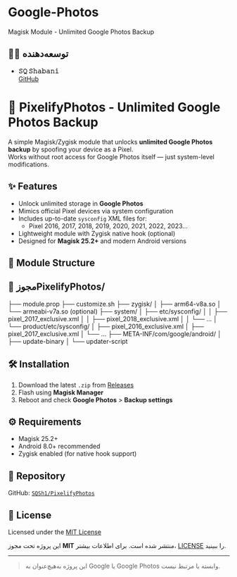 # Google-Photos
Magisk Module - Unlimited Google Photos Backup 

## 👨‍💻 توسعه‌دهنده

- **𝚂𝚀 𝚂𝚑𝚊𝚋𝚊𝚗𝚒**  
  [GitHub](https://github.com/SQSh1)

# 📸 PixelifyPhotos - Unlimited Google Photos Backup

A simple Magisk/Zygisk module that unlocks **unlimited Google Photos backup** by spoofing your device as a Pixel.  
Works without root access for Google Photos itself — just system-level modifications.

## ✨ Features

- Unlock unlimited storage in **Google Photos**
- Mimics official Pixel devices via system configuration
- Includes up-to-date `sysconfig` XML files for:
  - Pixel 2016, 2017, 2018, 2019, 2020, 2021, 2022, 2023...
- Lightweight module with Zygisk native hook (optional)
- Designed for **Magisk 25.2+** and modern Android versions

## 📁 Module Structure


## 📝 مجوزPixelifyPhotos/
├── module.prop
├── customize.sh
├── zygisk/
│ ├── arm64-v8a.so
│ └── armeabi-v7a.so (optional)
├── system/
│ ├── etc/sysconfig/
│ │ ├── pixel_2017_exclusive.xml
│ │ ├── pixel_2018_exclusive.xml
│ │ └── ...
│ └── product/etc/sysconfig/
│ ├── pixel_2016_exclusive.xml
│ ├── pixel_2017_exclusive.xml
│ └── ...
├── META-INF/com/google/android/
│ ├── update-binary
│ └── updater-script



## 🛠 Installation

1. Download the latest `.zip` from [Releases](https://github.com/SQSh1/PixelifyPhotos/releases)
2. Flash using **Magisk Manager**
3. Reboot and check **Google Photos** > **Backup settings**

## ⚙️ Requirements

- Magisk 25.2+
- Android 8.0+ recommended
- Zygisk enabled (for native hook support)

## 🔗 Repository

GitHub: [`SQSh1/PixelifyPhotos`](https://github.com/SQSh1/PixelifyPhotos)

## 📄 License

Licensed under the [MIT License](./LICENSE)

این پروژه تحت مجوز **MIT** منتشر شده است. برای اطلاعات بیشتر، [LICENSE](LICENSE) را ببینید.

---

> این پروژه به‌هیچ‌عنوان به Google یا Google Photos وابسته یا مرتبط نیست.
